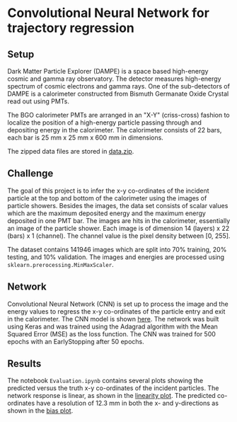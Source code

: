 # Convolutional Neural Network for trajectory regression

## Setup
Dark Matter Particle Explorer (DAMPE) is a space based high-energy cosmic and gamma ray observatory. The detector measures high-energy spectrum of cosmic electrons and gamma rays. One of the sub-detectors of DAMPE is a calorimeter constructed from Bismuth Germanate Oxide Crystal read out using PMTs. 

The BGO calorimeter PMTs are arranged in an "X-Y" (criss-cross) fashion to localize the position of a high-energy particle passing through and depositing energy in the calorimeter. The calorimeter consists of 22 bars, each bar is 25 mm x 25 mm x 600 mm in dimensions. 

The zipped data files are stored in [data.zip](https://github.com/devp3/dampe-cnn/blob/main/data.zip).

## Challenge
The goal of this project is to infer the x-y co-ordinates of the incident particle at the top and bottom of the calorimeter using the images of particle showers. Besides the images, the data set consists of scalar values which are the maximum deposited energy and the maximum energy deposited in one PMT bar. The images are hits in the calorimeter, essentially an image of the particle shower. Each image is of dimension 14 (layers) x 22 (bars) x 1 (channel). The channel value is the pixel density between [0, 255].

The dataset contains 141946 images which are split into 70% training, 20% testing, and 10% validation. The images and energies are processed using `sklearn.prerocessing.MinMaxScaler`. 

## Network
Convolutional Neural Network (CNN) is set up to process the image and the energy values to regress the x-y co-ordinates of the particle entry and exit in the calorimeter. The CNN model is shown [here](https://github.com/devp3/dampe-cnn/blob/main/model.png). The network was built using Keras and was trained using the Adagrad algorithm with the Mean Squared Error (MSE) as the loss function. The CNN was trained for 500 epochs with an EarlyStopping after 50 epochs.

## Results

The notebook `Evaluation.ipynb` contains several plots showing the predicted versus the truth x-y co-ordinates of the incident particles. The network response is linear, as shown in the [linearity plot](https://github.com/devp3/dampe-cnn/blob/main/plots/pred_linearity.pdf). The predicted co-ordinates have a resolution of 12.3 mm in both the x- and y-directions as shown in the [bias plot](https://github.com/devp3/dampe-cnn/blob/main/plots/fit_bias.pdf).